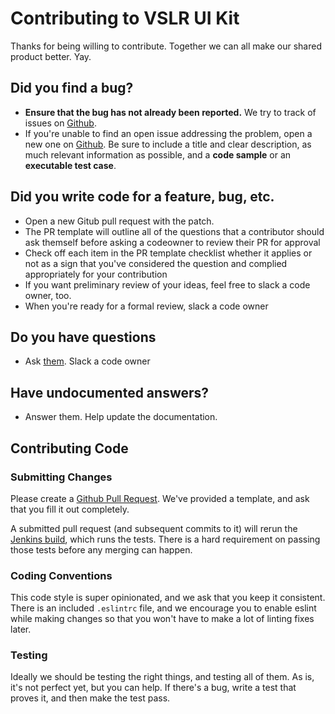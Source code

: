 # Contributing to VSLR UI Kit

Thanks for being willing to contribute. Together we can all make our shared product better. Yay.

## Did you find a bug?

* **Ensure that the bug has not already been reported.** We try to track of issues on [Github](https://github.com/vivintsolar-oss/react-native-components/issues).
* If you're unable to find an open issue addressing the problem, open a new one on [Github](https://github.com/vivintsolar-oss/react-native-components/issues/new). Be sure to include a title and clear description, as much relevant information as possible, and a **code sample** or an **executable test case**.

## Did you write code for a feature, bug, etc.

* Open a new Gitub pull request with the patch.
* The PR template will outline all of the questions that a contributor should ask themself before asking a codeowner to review their PR for approval
* Check off each item in the PR template checklist whether it applies or not as a sign that you've considered the question and complied appropriately for your contribution
* If you want preliminary review of your ideas, feel free to slack a code owner, too.
* When you're ready for a formal review, slack a code owner

## Do you have questions

* Ask [them](https://github.com/vivintsolar-oss/react-native-components.github/CODEOWNERS). Slack a code owner

## Have undocumented answers?

* Answer them. Help update the documentation.

## Contributing Code

### Submitting Changes

Please create a [Github Pull Request](https://github.com/vivintsolar-oss/react-native-components/pull/new/master). We've provided a template, and ask that you fill it out completely.

A submitted pull request (and subsequent commits to it) will rerun the [Jenkins build](https://build2.vivintsolar.com/blue/organizations/jenkins/customer-app/activity), which runs the tests. There is a hard requirement on passing those tests before any merging can happen.

### Coding Conventions

This code style is super opinionated, and we ask that you keep it consistent. There is an included `.eslintrc` file, and we encourage you to enable eslint while making changes so that you won't have to make a lot of linting fixes later.

### Testing

Ideally we should be testing the right things, and testing all of them. As is, it's not perfect yet, but you can help. If there's a bug, write a test that proves it, and then make the test pass.
